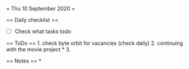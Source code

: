 = Thu 10 September 2020 =

== Daily checklist ==

* [ ] Check what tasks todo

== ToDo ==
    1. check byte orbit for vacancies (check daily)
	2. continuing with the movie project
		* 
	3. 

== Notes ==
    *

